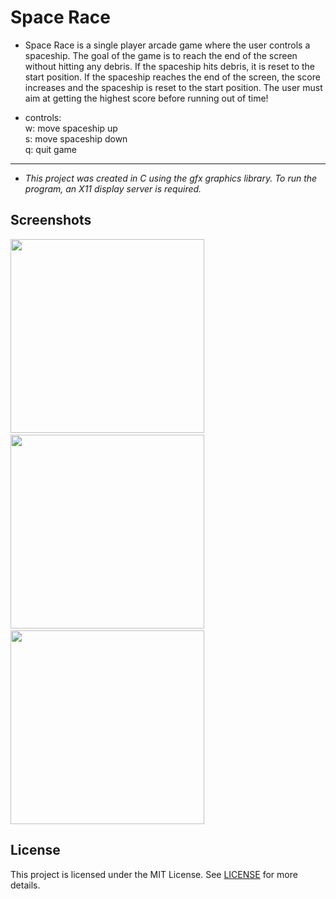 # Space Race 
- Space Race is a single player arcade game where the user controls a spaceship. The goal of the game is to reach the end of the screen without hitting any debris. If the spaceship hits debris, it is reset to the start position. If the spaceship reaches the end of the screen, the score increases and the spaceship is reset to the start position. The user must aim at getting the highest score before running out of time!

- controls:\
w: move spaceship up\
s: move spaceship down\
q: quit game
---
- *This project was created in C using the gfx graphics library. To run the program, an X11 display server is required.*

## Screenshots

<img src="https://user-images.githubusercontent.com/69359897/226082655-a08cdd66-d7d8-4c7d-b882-ef902f4ca748.png" width="310">&nbsp; &nbsp; &nbsp; &nbsp; <img src="https://user-images.githubusercontent.com/69359897/226082771-2f0840f0-461d-48c0-bea2-9ce396018452.png" width="310">&nbsp; &nbsp; &nbsp; &nbsp; <img src="https://user-images.githubusercontent.com/69359897/226082826-2fa81361-1de0-4e51-8b43-3b7a045baaa4.png" width="310">

## License

This project is licensed under the MIT License. See [LICENSE](LICENSE) for more details.
